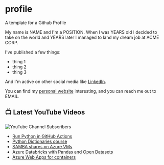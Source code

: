 # profile
A template for a Github Profile

My name is NAME and I'm a POSITION. When I was YEARS old I decided to take on the world and YEARS later I managed to land my dream job at ACME CORP.

I've published a few things:

* thing 1
* thing 2
* thing 3

And I'm active on other social media like [LinkedIn](https://www.linkedin.com/in/NICKNAME).

You can find my [personal website](https://example.com) interesting, and you can reach me out to EMAIL.


## 📺 Latest YouTube Videos

![YouTube Channel Subscribers](https://img.shields.io/youtube/channel/subscribers/UCt56bfntHoZFI60G5NIiTww?label=YouTube%20Subscribers&style=social)

<!-- YOUTUBE-VIDEOS-LIST:START -->
- [Run Python in GitHub Actions](https://www.youtube.com/watch?v=o2o_xF6NhD0)
- [Python Dictionaries course](https://www.youtube.com/watch?v=Wu7j8z4B-1Y)
- [SAMBA shares on Azure VMs](https://www.youtube.com/watch?v=0YrcplZVd8M)
- [Azure Databricks with Pandas and Open Datasets](https://www.youtube.com/watch?v=hxJqn41bwp0)
- [Azure Web Apps for containers](https://www.youtube.com/watch?v=xMqerRBUpCA)
<!-- YOUTUBE-VIDEOS-LIST:END -->
